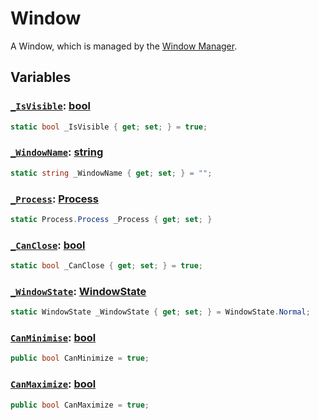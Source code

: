 # Window
A Window, which is managed by the [Window Manager](/docs/window-manager.md).

## Variables

### [`_IsVisible`](https://github.com/MrBisquit/Banana-OS-Basic-V2/blob/6ee077ef796f35d935c4d002baea007f1117ba38/Banana_OS_Basic_V2/Window/Window.cs#L17C9-L17C9): [bool]()
```csharp
static bool _IsVisible { get; set; } = true;
```

### [`_WindowName`](https://github.com/MrBisquit/Banana-OS-Basic-V2/blob/6ee077ef796f35d935c4d002baea007f1117ba38/Banana_OS_Basic_V2/Window/Window.cs#L18C6-L18C6): [string]()
```csharp
static string _WindowName { get; set; } = "";
```

### [`_Process`](https://github.com/MrBisquit/Banana-OS-Basic-V2/blob/6ee077ef796f35d935c4d002baea007f1117ba38/Banana_OS_Basic_V2/Window/Window.cs#L19): [Process]()
```csharp
static Process.Process _Process { get; set; }
```

### [`_CanClose`](): [bool]()
```csharp
static bool _CanClose { get; set; } = true;
```

### [`_WindowState`](): [WindowState]()
```csharp
static WindowState _WindowState { get; set; } = WindowState.Normal;
```

### [`CanMinimise`](): [bool]()
```csharp
public bool CanMinimize = true;
```

### [`CanMaximize`](): [bool]()
```csharp
public bool CanMaximize = true;
```

<!-- Template for variable
### [` `](): []()
```csharp

```-->
